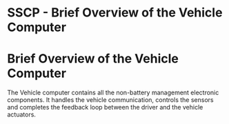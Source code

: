 # SSCP - Brief Overview of the Vehicle Computer

# Brief Overview of the Vehicle Computer

The Vehicle computer contains all the non-battery management electronic components. It handles the vehicle communication, controls the sensors and completes the feedback loop between the driver and the vehicle actuators.

